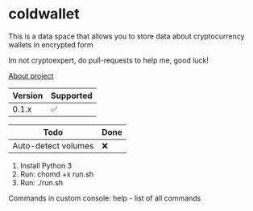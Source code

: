 # coldwallet

This is a data space that allows you to store data about cryptocurrency wallets in encrypted form

Im not cryptoexpert, do pull-requests to help me, good luck!

[About project](https://github.com/nikitt-code/coldwallet/blob/master/About.mediawiki)

| Version | Supported          |
| ------- | ------------------ |
| 0.1.x   | :white_check_mark: |

| Todo                | Done   |
| ------------------- | ------ |
| Auto-detect volumes | :x:    |

1. Install Python 3
2. Run: chomd +x run.sh
3. Run: ./run.sh

Commands in custom console:
help - list of all commands
